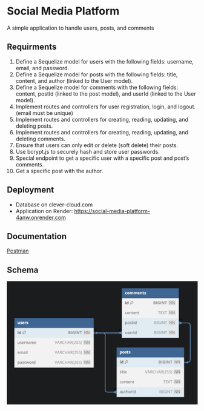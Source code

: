# Social Media Platform
A simple application to handle users, posts, and comments

## Requirments 
1. Define a Sequelize model for users with the following fields: username, email, and password.
2. Define a Sequelize model for posts with the following fields: title, content, and author (linked to the User model).
3. Define a Sequelize model for comments with the following fields: content, postId (linked to the post model), and userId (linked to the User model).
4. Implement routes and controllers for user registration, login, and logout. (email must be unique)
5. Implement routes and controllers for creating, reading, updating, and deleting posts.
6. Implement routes and controllers for creating, reading, updating, and deleting comments.
7. Ensure that users can only edit or delete (soft delete) their posts.
8. Use bcrypt.js to securely hash and store user passwords.
9. Special endpoint to get a specific user with a specific post and post’s comments.
10. Get a specific post with the author.

## Deployment
- Database on clever-cloud.com
- Application on Render: https://social-media-platform-4anw.onrender.com

## Documentation 
[Postman](https://documenter.getpostman.com/view/34627138/2sA3XJmkVc#9a80206f-430e-49df-8ed3-ea4e8f965196)

## Schema
![ERD](https://github.com/tasbeehismail/social-media-platform/blob/main/diagrams/schema.png)
